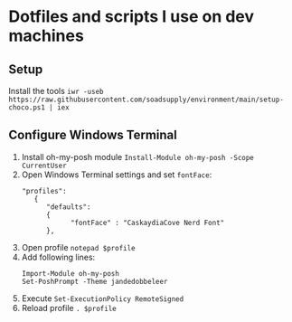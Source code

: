 # Dotfiles and scripts I use on dev machines

## Setup

Install the tools
`iwr -useb https://raw.githubusercontent.com/soadsupply/environment/main/setup-choco.ps1 | iex`

## Configure Windows Terminal

1. Install oh-my-posh module
   `Install-Module oh-my-posh -Scope CurrentUser`
2. Open Windows Terminal settings and set `fontFace`:
   ```
   "profiles":
      {
         "defaults":
         {
               "fontFace" : "CaskaydiaCove Nerd Font"
         },
   ```
3. Open profile `notepad $profile`
4. Add following lines:
   ```
   Import-Module oh-my-posh
   Set-PoshPrompt -Theme jandedobbeleer
   ```
5. Execute `Set-ExecutionPolicy RemoteSigned`
6. Reload profile
   `. $profile`
